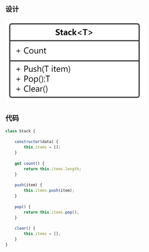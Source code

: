 ## 设计
![](../image/stack.png)
## 代码

```javascript
class Stack {

    constructor(data) {
        this.items = [];
    }

    get count() {
        return this.items.length;
    }

    push(item) {
        this.items.push(item);
    }

    pop() {
        return this.items.pop();
    }

    clear() {
        this.items = [];
    }
}



```


